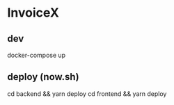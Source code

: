 # InvoiceX

## dev

docker-compose up

## deploy (now.sh)

cd backend && yarn deploy
cd frontend && yarn deploy
